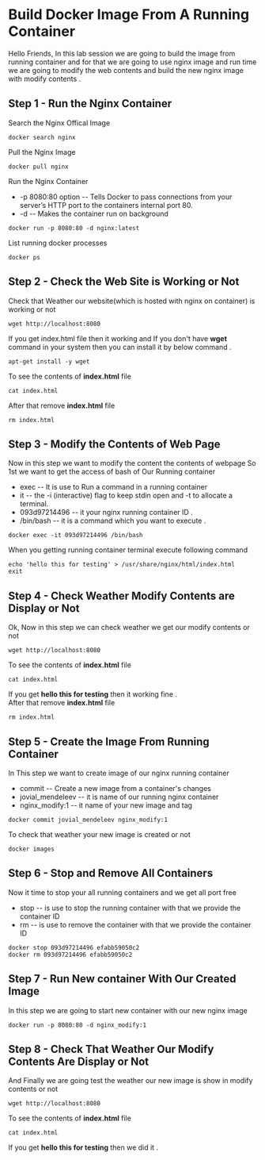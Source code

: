 # Build Docker Image From A Running Container

Hello Friends, In this lab session we are going to build the image from running container and for that we are going to use nginx image and run time we are going to modify the web contents and build the new nginx image with modify contents .

## Step 1 - Run the Nginx Container 
Search the Nginx Offical Image 
```
docker search nginx
```

Pull the Nginx Image 
```
docker pull nginx
```

Run the Nginx Container
* -p 8080:80 option -- Tells Docker to pass connections from your server’s HTTP port to the containers internal port 80.
* -d -- Makes the container run on background
```
docker run -p 8080:80 -d nginx:latest
```

List running docker processes
```
docker ps
```

## Step 2 - Check the Web Site is Working or Not
Check that Weather our website(which is hosted with nginx on container) is working or not 
```
wget http://localhost:8080
```
If you get index.html file then it working and If you don't have **wget** command in your system then you can install it by below command .
```
apt-get install -y wget 
```
To see the contents of **index.html** file
```
cat index.html
```
After that remove **index.html** file
```
rm index.html
```

## Step 3 - Modify the Contents of Web Page 
Now in this step we want to modify the content the contents of webpage 
So 1st we want to get the access of bash of Our Running container 
* exec -- It is use to Run a command in a running container
* it -- the -i (interactive) flag to keep stdin open and -t to allocate a terminal.
* 093d97214496 -- it your nginx running container ID .
* /bin/bash -- it is a command which you want to execute .
```
docker exec -it 093d97214496 /bin/bash
```

When you getting running container terminal execute following command 
```
echo 'hello this for testing' > /usr/share/nginx/html/index.html
exit
```

## Step 4 - Check Weather Modify Contents are Display or Not 
Ok, Now in this step we can check weather we get our modify contents or not 
```
wget http://localhost:8080
```

To see the contents of **index.html** file 
```
cat index.html
```
If you get **hello this for testing** then it working fine .<br/>
After that remove **index.html** file
```
rm index.html
```

## Step 5 - Create the Image From Running Container 
In This step we want to create image of our nginx running container 
* commit -- Create a new image from a container's changes
* jovial_mendeleev -- it is name of our running nginx container 
* nginx_modify:1 -- it name of your new image and tag 
```
docker commit jovial_mendeleev nginx_modify:1
```

To check that weather your new image is created or not 
```
docker images
```

## Step 6 - Stop and Remove All Containers
Now it time to stop your all running containers and we get all port free 
* stop -- is use to stop the running container with that we provide the container ID
* rm -- is use to remove the container with that we provide the container ID
```
docker stop 093d97214496 efabb59050c2
docker rm 093d97214496 efabb59050c2 
```
## Step 7 - Run New container With Our Created Image
In this step we are going to start new container with our new nginx image 
```
docker run -p 8080:80 -d nginx_modify:1
```

## Step 8 - Check That Weather Our Modify Contents Are Display or Not
And Finally we are going test the weather our new image is show in modify contents or not 
```
wget http://localhost:8080
```

To see the contents of **index.html** file
```
cat index.html
```
If you get **hello this for testing** then we did it .
